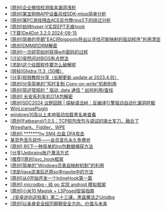+ [[原创]企业微信检测版本漏洞浅析](https://bbs.kanxue.com/thread-284796.htm)
+ [[原创]某宝购物APP设备风控SDK-mtop简单分析](https://bbs.kanxue.com/thread-284241.htm)
+ [[原创]某PC游戏残血ACE反作弊ring3下的绕过分析](https://bbs.kanxue.com/thread-284667.htm)
+ [[原创]劫持hyper-V实现EPT无痕hook](https://bbs.kanxue.com/thread-274416.htm)
+ [[下载]De4Dot 3.2.0 2024-08-15](https://bbs.kanxue.com/thread-285295.htm)
+ [[原创]简单的早期"EAC将bigpools导出以寻找可能映射的驱动程序"利用清空](https://bbs.kanxue.com/thread-285355.htm)
+ [[原创]DMM的DRM解密](https://bbs.kanxue.com/thread-264220.htm)
+ [[原创]一次研究如何获得wifi密码的过程](https://bbs.kanxue.com/thread-285383.htm)
+ [[讨论]突然间对BIOS有点想法](https://bbs.kanxue.com/thread-285321.htm)
+ [[求助]这个绘图软件要怎么破解呢](https://bbs.kanxue.com/thread-285422.htm)
+ [[转帖]Ghidra 11.3（50楼）](https://bbs.kanxue.com/thread-270738.htm)
+ [[分享]视频教程分享（长期更新  update at  2023.4.9)）](https://bbs.kanxue.com/thread-274266.htm)
+ [[原创]分享简单的"写时复制 Copy-on-write"机制利用](https://bbs.kanxue.com/thread-285331.htm)
+ [[原创]简述常规的 " 驱动 .data 通信 " 如何利用/查找](https://bbs.kanxue.com/thread-285348.htm)
+ [[原创]  长安系列车机OTA包解密](https://bbs.kanxue.com/thread-285256.htm)
+ [[原创]SDC2024 议题回顾 | 探秘语法树：反编译引擎驱动自动化漏洞挖掘](https://bbs.kanxue.com/thread-284318.htm)
+ [WinLicensePlugin](https://bbs.kanxue.com/thread-285401.htm)
+ [windows10及以上本地驱动加载黑名单查看](https://bbs.kanxue.com/thread-273316.htm)
+ [[原创]FatbeansV1.0.5：TCP抓包改包与调试的瑞士军刀，融合了Wireshark、Fiddler、WPE](https://bbs.kanxue.com/thread-284571.htm)
+ [[原创] *******hy SM4 白盒 DFA攻击](https://bbs.kanxue.com/thread-285313.htm)
+ [某蓝色音乐软件——会员音乐永久免费听](https://bbs.kanxue.com/thread-285062.htm)
+ [[原创] R0下一种简单的Irp包数据捕获方法](https://bbs.kanxue.com/thread-285317.htm)
+ [[分享]Jetbrains账户激活方式](https://bbs.kanxue.com/thread-284298.htm)
+ [[推荐][原创]svc_hook框架](https://bbs.kanxue.com/thread-284713.htm)
+ [[原创]简单的"Windows页表自映射机制"的利用](https://bbs.kanxue.com/thread-285332.htm)
+ [[求助]java混淆后还原so中navite中的方法](https://bbs.kanxue.com/thread-285439.htm)
+ [[原创]从0开始开发一个InlineHook第一篇](https://bbs.kanxue.com/thread-284689.htm)
+ [[原创] microdbg - 纯 go 实现 android 模拟框架](https://bbs.kanxue.com/thread-285377.htm)
+ [[原创]小米10 Magisk + LSPosed安装指南](https://bbs.kanxue.com/thread-285114.htm)
+ [《安卓逆向这档事》第二十三课、黑盒魔法之Unidbg](https://bbs.kanxue.com/thread-285073.htm)
+ [[原创]以亲身安全经历聊聊安全方向、价值与未来](https://bbs.kanxue.com/thread-285407.htm)
